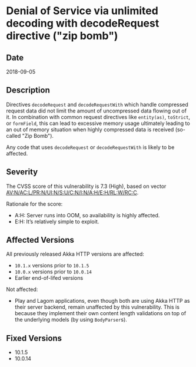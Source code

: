 # Denial of Service via unlimited decoding with decodeRequest directive ("zip bomb")

## Date

2018-09-05

## Description

Directives `decodeRequest` and `decodeRequestWith` which handle compressed request data did not limit the amount of uncompressed data flowing out of it.
In combination with common request directives like `entity(as)`, `toStrict`, or `formField`, this can lead to excessive memory usage ultimately leading to an out of memory situation when highly compressed data is received (so-called "Zip Bomb").

Any code that uses `decodeRequest` or `decodeRequestWith` is likely to be affected.

## Severity

The CVSS score of this vulnerability is 7.3 (High), based on vector [AV:N/AC:L/PR:N/UI:N/S:U/C:N/I:N/A:H/E:H/RL:W/RC:C](https://nvd.nist.gov/vuln-metrics/cvss/v3-calculator?vector=AV:N/AC:L/PR:N/UI:N/S:U/C:N/I:N/A:H/E:H/RL:W/RC:C).

Rationale for the score:

* A:H: Server runs into OOM, so availability is highly affected.
* E:H: It’s relatively simple to exploit.

## Affected Versions

All previously released Akka HTTP versions are affected:

* `10.1.x` versions prior to `10.1.5`
* `10.0.x` versions prior to `10.0.14`
* Earlier end-of-lifed versions

Not affected:

* Play and Lagom applications, even though both are using Akka HTTP as their server backend, remain unaffected by this vulnerability.
This is because they implement their own content length validations on top of the underlying models (by using ``BodyParser``s).

## Fixed Versions

* 10.1.5
* 10.0.14
